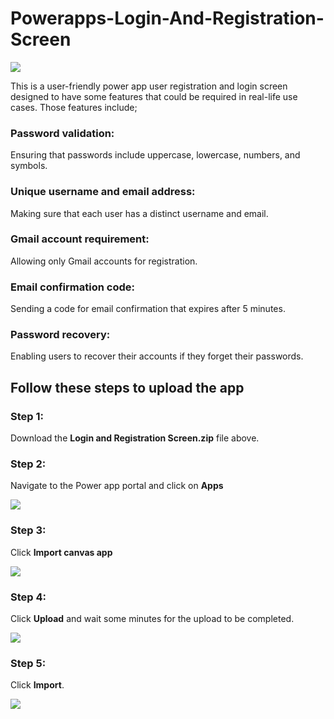 # Powerapps-Login-And-Registration-Screen

![](https://miro.medium.com/v2/resize:fit:2000/format:webp/1*ri_IQr_oyxf2s7wx8enzGg.png)

This is a user-friendly power app user registration and login screen designed to have some features that could be required in real-life use cases. Those features include;
### **Password validation:**
Ensuring that passwords include uppercase, lowercase, numbers, and symbols.

### **Unique username and email address:**
Making sure that each user has a distinct username and email.

### **Gmail account requirement:**
Allowing only Gmail accounts for registration.

### **Email confirmation code:**
Sending a code for email confirmation that expires after 5 minutes.

### **Password recovery:**
Enabling users to recover their accounts if they forget their passwords.

## Follow these steps to upload the app

### Step 1:
Download the **Login and Registration Screen.zip** file above.

### Step 2:
Navigate to the Power app portal and click on **Apps**

![](https://miro.medium.com/v2/resize:fit:528/format:webp/1*RZjFVOWPbgEmx5-_JWWgFQ.png)

### Step 3:
Click **Import canvas app**

![](https://miro.medium.com/v2/resize:fit:1474/format:webp/1*O-lgW7traz-mYqDxYVeraw.png)

### Step 4:
Click **Upload** and wait some minutes for the upload to be completed.

![](https://miro.medium.com/v2/resize:fit:4800/format:webp/1*YDcAT2GFQNSFvFxw1t599A.png)

### Step 5:
Click **Import**.

![](https://miro.medium.com/v2/resize:fit:4800/format:webp/1*IOj8gfKjPIrN6s39U8BOTQ.png)
